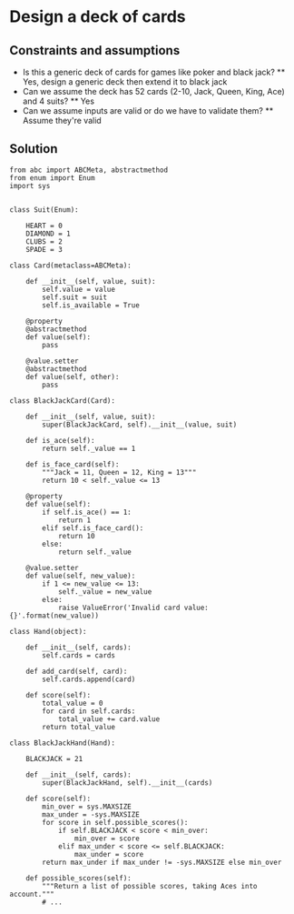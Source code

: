 # Design a deck of cards

## Constraints and assumptions

* Is this a generic deck of cards for games like poker and black jack?
** Yes, design a generic deck then extend it to black jack
* Can we assume the deck has 52 cards (2-10, Jack, Queen, King, Ace) and 4 suits?
** Yes
* Can we assume inputs are valid or do we have to validate them?
** Assume they're valid

## Solution

```
from abc import ABCMeta, abstractmethod
from enum import Enum
import sys


class Suit(Enum):

    HEART = 0
    DIAMOND = 1
    CLUBS = 2
    SPADE = 3

class Card(metaclass=ABCMeta):

    def __init__(self, value, suit):
        self.value = value
        self.suit = suit
        self.is_available = True

    @property
    @abstractmethod
    def value(self):
        pass

    @value.setter
    @abstractmethod
    def value(self, other):
        pass

class BlackJackCard(Card):

    def __init__(self, value, suit):
        super(BlackJackCard, self).__init__(value, suit)

    def is_ace(self):
        return self._value == 1

    def is_face_card(self):
        """Jack = 11, Queen = 12, King = 13"""
        return 10 < self._value <= 13

    @property
    def value(self):
        if self.is_ace() == 1:
            return 1
        elif self.is_face_card():
            return 10
        else:
            return self._value

    @value.setter
    def value(self, new_value):
        if 1 <= new_value <= 13:
            self._value = new_value
        else:
            raise ValueError('Invalid card value: {}'.format(new_value))

class Hand(object):

    def __init__(self, cards):
        self.cards = cards

    def add_card(self, card):
        self.cards.append(card)

    def score(self):
        total_value = 0
        for card in self.cards:
            total_value += card.value
        return total_value

class BlackJackHand(Hand):

    BLACKJACK = 21

    def __init__(self, cards):
        super(BlackJackHand, self).__init__(cards)

    def score(self):
        min_over = sys.MAXSIZE
        max_under = -sys.MAXSIZE
        for score in self.possible_scores():
            if self.BLACKJACK < score < min_over:
                min_over = score
            elif max_under < score <= self.BLACKJACK:
                max_under = score
        return max_under if max_under != -sys.MAXSIZE else min_over

    def possible_scores(self):
        """Return a list of possible scores, taking Aces into account."""
        # ...
```
